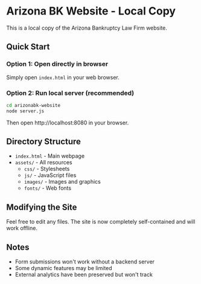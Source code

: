 # Arizona BK Website - Local Copy

This is a local copy of the Arizona Bankruptcy Law Firm website.

## Quick Start

### Option 1: Open directly in browser
Simply open `index.html` in your web browser.

### Option 2: Run local server (recommended)
```bash
cd arizonabk-website
node server.js
```
Then open http://localhost:8080 in your browser.

## Directory Structure
- `index.html` - Main webpage
- `assets/` - All resources
  - `css/` - Stylesheets
  - `js/` - JavaScript files
  - `images/` - Images and graphics
  - `fonts/` - Web fonts

## Modifying the Site
Feel free to edit any files. The site is now completely self-contained and will work offline.

## Notes
- Form submissions won't work without a backend server
- Some dynamic features may be limited
- External analytics have been preserved but won't track
